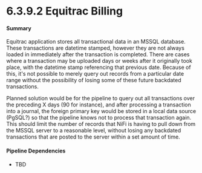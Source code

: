 # 6.3.9.2 Equitrac Billing


#### Summary

Equitrac application stores all transactional data in an MSSQL database.  These transactions are datetime stamped, however they are not always loaded in immediately after the transaction is completed.  There are cases where a transaction may be uploaded days or weeks after it originally took place, with the datetime stamp referencing that previous date.  Because of this, it's not possible to merely query out records from a particular date range without the possibility of losing some of these future backdated transactions.

Planned solution would be for the pipeline to query out all transactions over the preceding X days (90 for instance), and after processing a transaction into a journal, the foreign primary key would be stored in a local data source (PgSQL?) so that the pipeline knows not to process that transaction again.  This should limit the number of records that NiFi is having to pull down from the MSSQL server to a reasonable level, without losing any backdated transactions that are posted to the server within a set amount of time.

#### Pipeline Dependencies

* TBD